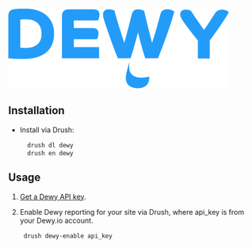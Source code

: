 ![Dewy](dewy.png "Dewy")

## Installation

* Install via Drush:

		drush dl dewy
		drush en dewy

## Usage

1. [Get a Dewy API key](http://dewy.io).
2. Enable Dewy reporting for your site via Drush, where api_key is from your Dewy.io account.

		drush dewy-enable api_key
